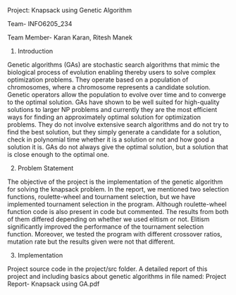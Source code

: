 Project: Knapsack using Genetic Algorithm

Team- INFO6205_234

Team Member- Karan Karan, Ritesh Manek

1. Introduction

Genetic algorithms (GAs) are stochastic search algorithms that mimic the biological process of evolution enabling thereby users to solve complex optimization problems. They operate based on a population of chromosomes, where a chromosome represents a candidate solution. Genetic operators allow the population to evolve over time and to converge to the optimal solution.
GAs have shown to be well suited for high-quality solutions to larger NP problems and currently they are the most efficient ways for finding an approximately optimal solution for optimization problems. They do not involve extensive search algorithms and do not try to find the best solution, but they simply generate a candidate for a solution, check in polynomial time whether it is a solution or not and how good a solution it is. GAs do not always give the optimal solution, but a solution that is close enough to the optimal one. 
 
2. Problem Statement

The objective of the project is the implementation of the genetic algorithm for solving the knapsack problem. In the report, we mentioned two selection functions, roulette-wheel and tournament selection, but we have implemented tournament selection in the program. Although roulette-wheel function code is also present in code but commented. The results from both of them differed depending on whether we used elitism or not. Elitism significantly improved the performance of the tournament selection function. Moreover, we tested the program with different crossover ratios, mutation rate but the results given were not that different.

3. Implementation

Project source code in the project/src folder.
A detailed report of this project and including basics about genetic algorithms in file named: Project Report- Knapsack using GA.pdf
